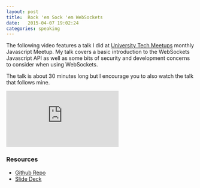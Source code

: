 ```yaml
---
layout: post
title:  Rock 'em Sock 'em WebSockets
date:   2015-04-07 19:02:24
categories: speaking
---
```


The following video features a talk I did at [University Tech Meetups](http://www.universitytechmeetups.com/) monthly Javascript Meetup. My talk covers a basic introduction to the WebSockets Javascript API as well as some bits of security and development concerns to consider when using WebSockets.

The talk is about 30 minutes long but I encourage you to also watch the talk that follows mine.

<div class="video-container"><iframe src="https://www.youtube.com/embed/DIXWnT5yYSw" frameborder="0" allowfullscreen></iframe></div>

### Resources 
- [Github Repo](https://github.com/connormckelvey/ujs-websockets)
- [Slide Deck](http://slides.com/connorfinnmckelvey/ws/)
